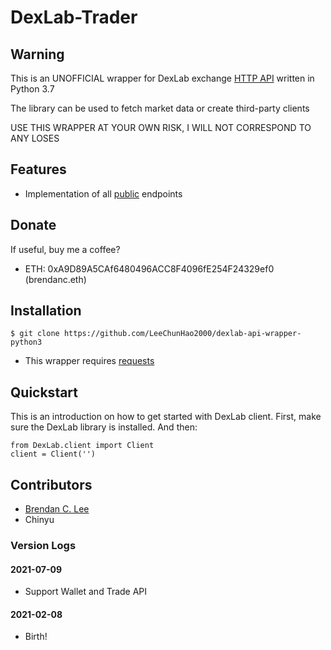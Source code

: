 # DexLab-Trader

## Warning

This is an UNOFFICIAL wrapper for DexLab exchange [HTTP API](https://docs.dexlab.space/api-documentation/rest-api) written in Python 3.7

The library can be used to fetch market data or create third-party clients

USE THIS WRAPPER AT YOUR OWN RISK, I WILL NOT CORRESPOND TO ANY LOSES

## Features

- Implementation of all [public](#) endpoints

## Donate

If useful, buy me a coffee?

- ETH: 0xA9D89A5CAf6480496ACC8F4096fE254F24329ef0 (brendanc.eth)

## Installation

    $ git clone https://github.com/LeeChunHao2000/dexlab-api-wrapper-python3

 - This wrapper requires [requests](https://github.com/psf/requests)

 ## Quickstart

This is an introduction on how to get started with DexLab client. First, make sure the DexLab library is installed.
And then:

    from DexLab.client import Client
    client = Client('')

## Contributors
- [Brendan C. Lee](https://github.com/LeeChunHao2000/)
- Chinyu

### Version Logs
#### 2021-07-09

 - Support Wallet and Trade API
 
#### 2021-02-08

 - Birth!